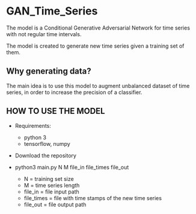 # GAN_Time_Series

The model is a Conditional Generative Adversarial Network for time series with not regular time intervals. 

The model is created to generate new time series given a training set of them. 



## Why generating data?

The main idea is to use this model to augment unbalanced dataset of time series, in order to increase the precision of a classifier.


## HOW TO USE THE MODEL

- Requirements:
  - python 3
  - tensorflow, numpy

- Download the repository

- python3 main.py N M file_in file_times file_out
  - N = training set size
  - M = time series length
  - file_in = file input path
  - file_times = file with time stamps of the new time series
  - file_out = file output path



